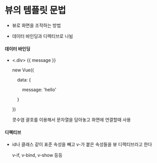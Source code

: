 # 뷰의 템플릿 문법

- 뷰로 화면을 조작하는 방법

- 데이터 바인딩과 디렉티브로 나뉨

#### 데이터 바인딩

- <.div> {{  message }} </div>
  
  new Vue({
  
      data: {
  
          message: 'hello'
  
      }
  
  })
  
  콧수염 괄호를 이용해서 문자열을 담아놓고 화면에 연결할때 사용

#### 디렉티브

- id나 클래스 같이 표준 속성을 빼고 v-가 붙은 속성들을 뷰 디렉티브라고 한다
  
  v-if, v-bind, v-show 등등

